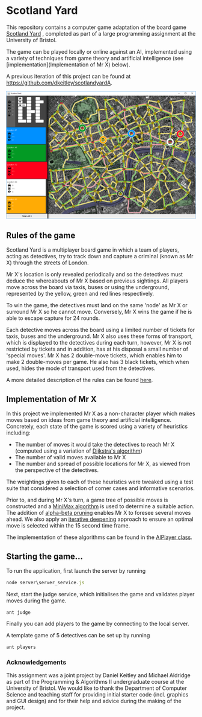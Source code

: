 # Scotland Yard

This repository contains a computer game adaptation of the board game [Scotland Yard](https://en.wikipedia.org/wiki/Scotland_Yard_(board_game)) , completed as part of a large programming assignment at the University of Bristol.  

The game can be played locally or online against an AI, implemented using a variety of techniques from game theory and artificial intelligence (see [implementation](Implementation of Mr X) below). 

A previous iteration of this project can be found at <https://github.com/dkeitley/scotlandyardA>.



![GUI Screenshot](resources/gui.PNG)





## Rules of the game

Scotland Yard is a multiplayer board game in which a team of players, acting as detectives, try to track down and capture a criminal (known as Mr X) through the streets of London.  

Mr X's location is only revealed periodically and so the detectives must deduce the whereabouts of Mr X based on previous sightings.  All players move across the board via taxis, buses or using the underground, represented by the yellow, green and red lines respectively.  

To win the game, the detectives must land on the same 'node' as Mr X or surround Mr X so he cannot move.  Conversely, Mr X wins the game if he is able to escape capture for 24 rounds.  

Each detective moves across the board using a limited number of tickets for taxis, buses and the underground.  Mr X also uses these forms of transport, which is displayed to the detectives during each turn, however, Mr X is not restricted by tickets and in addition, has at his disposal a small number of 'special moves'.  Mr X has 2 double-move tickets, which enables him to make 2 double-moves per game. He also has 3 black tickets, which when used, hides the mode of transport used from the detectives. 

A more detailed description of the rules can be found [here](resources/Scotland_Yard_Rules.pdf). 



## Implementation of Mr X

In this project we implemented Mr X as a non-character player which makes moves based on ideas from game theory and artificial intelligence. Concretely, each state of the game is scored using a variety of heuristics including:

- The number of moves it would take the detectives to reach Mr X (computed using a variation of [Dijkstra's algorithm]([https://en.wikipedia.org/wiki/Dijkstra%27s_algorithm](https://en.wikipedia.org/wiki/Dijkstra's_algorithm)))
- The number of valid moves available to Mr X
- The number and spread of possible locations for Mr X, as viewed from the perspective of the detectives.

The weightings given to each of these heuristics were tweaked using a test suite that considered a selection of corner cases and informative scenarios. 

Prior to, and during Mr X's turn, a game tree of possible moves is constructed and a [MiniMax algorithm](<https://en.wikipedia.org/wiki/Minimax#Minimax_algorithm_with_alternate_moves>) is used to determine a suitable action. The addition of [alpha-beta pruning]([https://en.wikipedia.org/wiki/Alpha%E2%80%93beta_pruning](https://en.wikipedia.org/wiki/Alpha–beta_pruning)) enables Mr X to foresee several moves ahead.  We also apply an [iterative deepening](<https://en.wikipedia.org/wiki/Iterative_deepening_depth-first_search>) approach to ensure an optimal move is selected within the 15 second time frame. 

The implementation of these algorithms can be found in the [AIPlayer class](src/player/MyAIPlayer.java). 



## Starting the game...

To run the application, first launch the server by running

```js
node server\server_service.js
```

Next, start the judge service, which initialises the game and validates player moves during the game.

```
ant judge
```

Finally you can add players to the game by connecting to the local server. 

A template game of 5 detectives can be set up by running

```
ant players
```



### Acknowledgements

This assignment was a joint project by Daniel Keitley and Michael Aldridge as part of the Programming & Algorithms II undergraduate course at the University of Bristol.  We would like to thank the Department of Computer Science and teaching staff for providing initial starter code (incl. graphics and GUI design) and for their help and advice during the making of the project. 

